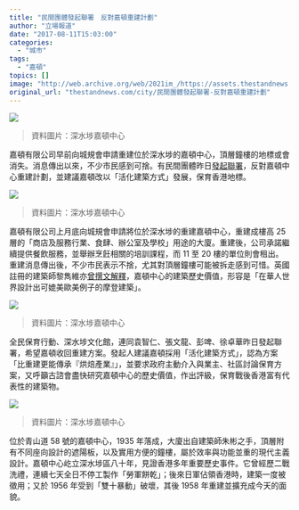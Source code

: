 ```yaml
---
title: "民間團體發起聯署　反對嘉頓重建計劃"
author: "立場報道"
date: "2017-08-11T15:03:00"
categories:
  - "城市"
tags:
  - "嘉頓"
topics: []
image: "http://web.archive.org/web/2021im_/https://assets.thestandnews.com/media/photos/DSC08372_SUKd9.png"
original_url: "thestandnews.com/city/民間團體發起聯署-反對嘉頓重建計劃"
---
```

![](http://web.archive.org/web/2021im_/https://assets.thestandnews.com/media/photos/DSC08372_SUKd9.png)
> 資料圖片：深水埗嘉頓中心

嘉頓有限公司早前向城規會申請重建位於深水埗的嘉頓中心，頂層鐘樓的地標或會消失。消息傳出以來，不少市民感到可捨。有民間團體昨日[發起聯署](http://web.archive.org/web/20211229132511/http://supporthk.org/zh-hant/node/4440/)，反對嘉頓中心重建計劃，並建議嘉頓改以「活化建築方式」發展，保育香港地標。

![](http://web.archive.org/web/2021im_/https://assets.thestandnews.com/media/photos/garden_sUBG4.png)
> 資料圖片：深水埗嘉頓中心

嘉頓有限公司上月底向城規會申請將位於深水埗的重建嘉頓中心，重建成樓高 25 層的「商店及服務行業、食肆、辦公室及學校」用途的大廈。重建後，公司承諾繼續提供餐飲服務，並舉辦烹飪相關的培訓課程，而 11 至 20 樓的單位則會租出。重建消息傳出後，不少市民表示不捨，尤其對頂層鐘樓可能被拆走感到可惜。英國註冊的建築師黎雋維亦[曾撰文解釋](../../city/%E6%B7%B1%E6%B0%B4%E5%9F%97%E5%98%89%E9%A0%93%E5%8E%9F%E4%BE%86%E6%98%AF%E4%B8%AD%E5%9C%8B%E7%8F%BE%E4%BB%A3%E5%8F%B2%E7%9A%84%E4%B8%80%E5%A4%A7%E7%AB%A0%E7%AF%80/)，嘉頓中心的建築歷史價值，形容是「在華人世界設計出可媲美歐美例子的摩登建築」。

![](http://web.archive.org/web/2021im_/https://assets.thestandnews.com/media/photos/DSC08361_jxF2q.png)
> 資料圖片：深水埗嘉頓中心

全民保育行動、深水埗文化館，連同袁智仁、張文龍、彭啤、徐卓華昨日發起聯署，希望嘉頓收回重建方案。發起人建議嘉頓採用「活化建築方式」，認為方案「比重建更能傳承『烘焙產業』」，並要求政府主動介入與業主、社區討論保育方案，又呼籲古諮會盡快研究嘉頓中心的歷史價值，作出評級，保育戰後香港富有代表性的建築物。

![](http://web.archive.org/web/2021im_/https://assets.thestandnews.com/media/photos/DSC08371_ICots.png)
> 資料圖片：深水埗嘉頓中心

位於青山道 58 號的嘉頓中心，1935 年落成，大廈出自建築師朱彬之手，頂層附有不同座向設計的遮陽板，以及實用方便的鐘樓，屬於效率與功能並重的現代主義設計。嘉頓中心屹立深水埗區八十年，見證香港多年重要歷史事件。它曾經歷二戰洗禮，連續七天全日不停工製作「勞軍餅乾」；後來日軍佔領香港時，建築一度被徵用；又於 1956 年受到「雙十暴動」破壞，其後 1958 年重建並擴充成今天的面貌。